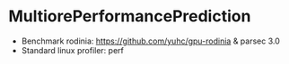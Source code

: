 # MultiorePerformancePrediction
- Benchmark rodinia: https://github.com/yuhc/gpu-rodinia & parsec 3.0
- Standard linux profiler: perf
